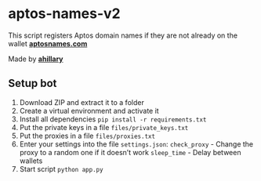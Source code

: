 # aptos-names-v2

This script registers Aptos domain names if they are not already on the wallet <b>[aptosnames.com](https://www.aptosnames.com/)</b>

Made by <b>[ahillary](https://t.me/semolina_code_python)</b>

## Setup bot
1) Download ZIP and extract it to a folder
2) Create a virtual environment and activate it
3) Install all dependencies `pip install -r requirements.txt`
4) Put the private keys in a file `files/private_keys.txt`
5) Put the proxies in a file `files/proxies.txt`
6) Enter your settings into the file `settings.json`:
`check_proxy` - Change the proxy to a random one if it doesn’t work
`sleep_time` - Delay between wallets
7) Start script `python app.py`
